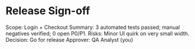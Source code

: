 # Release Sign-off
Scope: Login + Checkout
Summary: 3 automated tests passed; manual negatives verified; 0 open P0/P1.
Risks: Minor UI quirk on very small width.
Decision: Go for release
Approver: QA Analyst (you)
